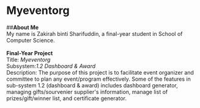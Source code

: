 # Myeventorg <br>
##__About Me__ <br>
My name is Zakirah binti Sharifuddin, a final-year student in School of Computer Science.<br><br>
__Final-Year Project__ <br>
Title: *Myeventorg*<br>
Subsystem:*1.2 Dashboard & Award*<br>
Description: The purpose of this project is to facilitate event organizer and committee to plan any event/program effectively. Some of the features in sub-system 1.2 (dashboard & award) includes dashboard generator, managing gifts/sourvenier supplier's information, manage list of prizes/gift/winner list, and certificate generator.
